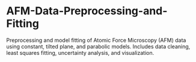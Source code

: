 # AFM-Data-Preprocessing-and-Fitting
Preprocessing and model fitting of Atomic Force Microscopy (AFM) data using constant, tilted plane, and parabolic models. Includes data cleaning, least squares fitting, uncertainty analysis, and visualization.
